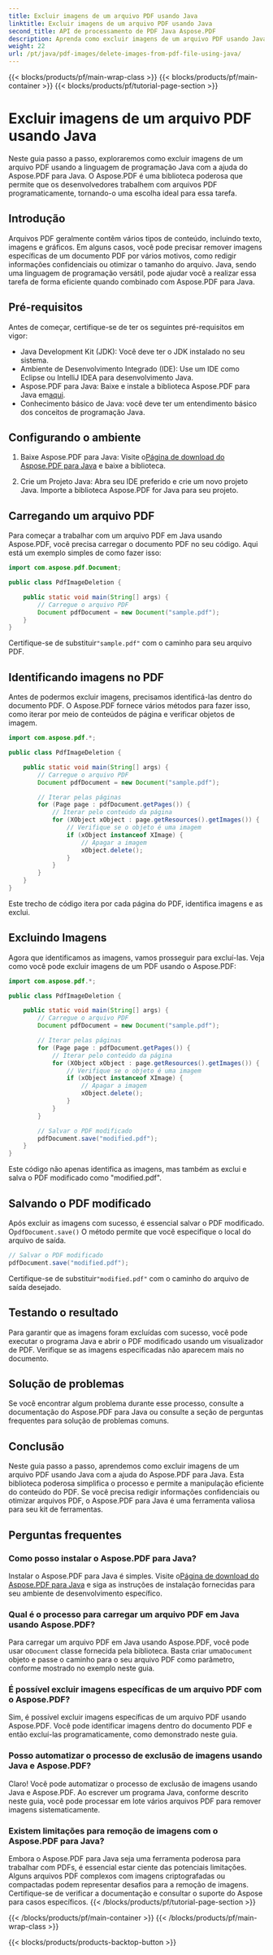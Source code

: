 ```yaml
---
title: Excluir imagens de um arquivo PDF usando Java
linktitle: Excluir imagens de um arquivo PDF usando Java
second_title: API de processamento de PDF Java Aspose.PDF
description: Aprenda como excluir imagens de um arquivo PDF usando Java com Aspose.PDF para Java. Guia passo a passo com código-fonte para remoção eficiente de imagens em PDFs.
weight: 22
url: /pt/java/pdf-images/delete-images-from-pdf-file-using-java/
---
```


{{< blocks/products/pf/main-wrap-class >}}
{{< blocks/products/pf/main-container >}}
{{< blocks/products/pf/tutorial-page-section >}}

# Excluir imagens de um arquivo PDF usando Java


Neste guia passo a passo, exploraremos como excluir imagens de um arquivo PDF usando a linguagem de programação Java com a ajuda do Aspose.PDF para Java. O Aspose.PDF é uma biblioteca poderosa que permite que os desenvolvedores trabalhem com arquivos PDF programaticamente, tornando-o uma escolha ideal para essa tarefa.

## Introdução

Arquivos PDF geralmente contêm vários tipos de conteúdo, incluindo texto, imagens e gráficos. Em alguns casos, você pode precisar remover imagens específicas de um documento PDF por vários motivos, como redigir informações confidenciais ou otimizar o tamanho do arquivo. Java, sendo uma linguagem de programação versátil, pode ajudar você a realizar essa tarefa de forma eficiente quando combinado com Aspose.PDF para Java.

## Pré-requisitos

Antes de começar, certifique-se de ter os seguintes pré-requisitos em vigor:

- Java Development Kit (JDK): Você deve ter o JDK instalado no seu sistema.
- Ambiente de Desenvolvimento Integrado (IDE): Use um IDE como Eclipse ou IntelliJ IDEA para desenvolvimento Java.
-  Aspose.PDF para Java: Baixe e instale a biblioteca Aspose.PDF para Java em[aqui](https://downloads.aspose.com/pdf/java).
- Conhecimento básico de Java: você deve ter um entendimento básico dos conceitos de programação Java.

## Configurando o ambiente

1.  Baixe Aspose.PDF para Java: Visite o[Página de download do Aspose.PDF para Java](https://downloads.aspose.com/pdf/java) e baixe a biblioteca.

2. Crie um Projeto Java: Abra seu IDE preferido e crie um novo projeto Java. Importe a biblioteca Aspose.PDF for Java para seu projeto.

## Carregando um arquivo PDF

Para começar a trabalhar com um arquivo PDF em Java usando Aspose.PDF, você precisa carregar o documento PDF no seu código. Aqui está um exemplo simples de como fazer isso:

```java
import com.aspose.pdf.Document;

public class PdfImageDeletion {

    public static void main(String[] args) {
        // Carregue o arquivo PDF
        Document pdfDocument = new Document("sample.pdf");
    }
}
```

 Certifique-se de substituir`"sample.pdf"` com o caminho para seu arquivo PDF.

## Identificando imagens no PDF

Antes de podermos excluir imagens, precisamos identificá-las dentro do documento PDF. O Aspose.PDF fornece vários métodos para fazer isso, como iterar por meio de conteúdos de página e verificar objetos de imagem.

```java
import com.aspose.pdf.*;

public class PdfImageDeletion {

    public static void main(String[] args) {
        // Carregue o arquivo PDF
        Document pdfDocument = new Document("sample.pdf");

        // Iterar pelas páginas
        for (Page page : pdfDocument.getPages()) {
            // Iterar pelo conteúdo da página
            for (XObject xObject : page.getResources().getImages()) {
                // Verifique se o objeto é uma imagem
                if (xObject instanceof XImage) {
                    // Apagar a imagem
                    xObject.delete();
                }
            }
        }
    }
}
```

Este trecho de código itera por cada página do PDF, identifica imagens e as exclui.

## Excluindo Imagens

Agora que identificamos as imagens, vamos prosseguir para excluí-las. Veja como você pode excluir imagens de um PDF usando o Aspose.PDF:

```java
import com.aspose.pdf.*;

public class PdfImageDeletion {

    public static void main(String[] args) {
        // Carregue o arquivo PDF
        Document pdfDocument = new Document("sample.pdf");

        // Iterar pelas páginas
        for (Page page : pdfDocument.getPages()) {
            // Iterar pelo conteúdo da página
            for (XObject xObject : page.getResources().getImages()) {
                // Verifique se o objeto é uma imagem
                if (xObject instanceof XImage) {
                    // Apagar a imagem
                    xObject.delete();
                }
            }
        }

        // Salvar o PDF modificado
        pdfDocument.save("modified.pdf");
    }
}
```

Este código não apenas identifica as imagens, mas também as exclui e salva o PDF modificado como "modified.pdf".

## Salvando o PDF modificado

Após excluir as imagens com sucesso, é essencial salvar o PDF modificado. O`pdfDocument.save()` O método permite que você especifique o local do arquivo de saída.

```java
// Salvar o PDF modificado
pdfDocument.save("modified.pdf");
```

 Certifique-se de substituir`"modified.pdf"` com o caminho do arquivo de saída desejado.

## Testando o resultado

Para garantir que as imagens foram excluídas com sucesso, você pode executar o programa Java e abrir o PDF modificado usando um visualizador de PDF. Verifique se as imagens especificadas não aparecem mais no documento.

## Solução de problemas

Se você encontrar algum problema durante esse processo, consulte a documentação do Aspose.PDF para Java ou consulte a seção de perguntas frequentes para solução de problemas comuns.

## Conclusão

Neste guia passo a passo, aprendemos como excluir imagens de um arquivo PDF usando Java com a ajuda do Aspose.PDF para Java. Esta biblioteca poderosa simplifica o processo e permite a manipulação eficiente do conteúdo do PDF. Se você precisa redigir informações confidenciais ou otimizar arquivos PDF, o Aspose.PDF para Java é uma ferramenta valiosa para seu kit de ferramentas.

## Perguntas frequentes

### Como posso instalar o Aspose.PDF para Java?

 Instalar o Aspose.PDF para Java é simples. Visite o[Página de download do Aspose.PDF para Java](https://releases.aspose.com/pdf/java/) e siga as instruções de instalação fornecidas para seu ambiente de desenvolvimento específico.

### Qual é o processo para carregar um arquivo PDF em Java usando Aspose.PDF?

 Para carregar um arquivo PDF em Java usando Aspose.PDF, você pode usar o`Document` classe fornecida pela biblioteca. Basta criar uma`Document` objeto e passe o caminho para o seu arquivo PDF como parâmetro, conforme mostrado no exemplo neste guia.

### É possível excluir imagens específicas de um arquivo PDF com o Aspose.PDF?

Sim, é possível excluir imagens específicas de um arquivo PDF usando Aspose.PDF. Você pode identificar imagens dentro do documento PDF e então excluí-las programaticamente, como demonstrado neste guia.

### Posso automatizar o processo de exclusão de imagens usando Java e Aspose.PDF?

Claro! Você pode automatizar o processo de exclusão de imagens usando Java e Aspose.PDF. Ao escrever um programa Java, conforme descrito neste guia, você pode processar em lote vários arquivos PDF para remover imagens sistematicamente.

### Existem limitações para remoção de imagens com o Aspose.PDF para Java?

Embora o Aspose.PDF para Java seja uma ferramenta poderosa para trabalhar com PDFs, é essencial estar ciente das potenciais limitações. Alguns arquivos PDF complexos com imagens criptografadas ou compactadas podem representar desafios para a remoção de imagens. Certifique-se de verificar a documentação e consultar o suporte do Aspose para casos específicos.
{{< /blocks/products/pf/tutorial-page-section >}}

{{< /blocks/products/pf/main-container >}}
{{< /blocks/products/pf/main-wrap-class >}}

{{< blocks/products/products-backtop-button >}}
